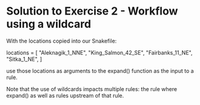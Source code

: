 # Solution to Exercise 2 - Workflow using a wildcard

With the locations copied into our Snakefile:

locations = [ 
	"Aleknagik_1_NNE",
	"King_Salmon_42_SE",
	"Fairbanks_11_NE",
	"Sitka_1_NE",
]

use those locations as arguments to the expand() function as the input
to a rule.

Note that the use of wildcards impacts multiple rules: the rule where 
expand() as well as rules upstream of that rule.
